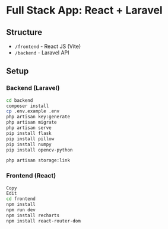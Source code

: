 # Full Stack App: React + Laravel

## Structure
- `/frontend` - React JS (Vite)
- `/backend` - Laravel API

## Setup

### Backend (Laravel)
```bash
cd backend
composer install
cp .env.example .env
php artisan key:generate
php artisan migrate
php artisan serve
pip install flask
pip install pillow
pip install numpy
pip install opencv-python

php artisan storage:link
```
### Frontend (React)
```bash
Copy
Edit
cd frontend
npm install
npm run dev
npm install recharts
npm install react-router-dom
